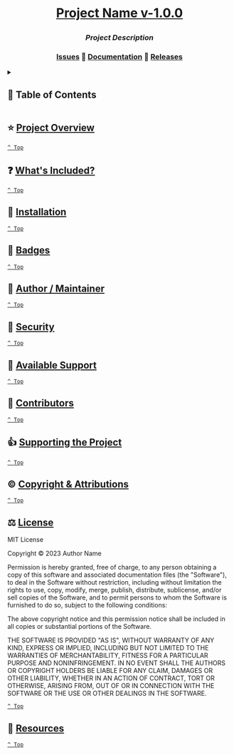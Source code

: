<h1 align="center">

[Project Name v-1.0.0](https://github.com/user/repo/releases/tag/v-1.0.0)

</h1>

<h3 align="center"><em>
Project Description 
</em></h3>


<h3 align="center">
<a href="https://github.com/user/repo/issues" target="_blank">Issues</a>
🔹
<a href="https://docs.example.com" target="_blank">Documentation</a>
🔹
<a href="https://github.com/user/repo/releases" target="_blank">Releases</a>
</h3>

<details><summary><h2><a name="toc">📖 Table of Contents</a></h2></summary>

- [Project Overview](#-project-overview)
- [What's Included?](#-whats-included)
- [Installation](#-installation)
- [Author/Maintainer](#-author--maintainer)
- [Security](#-security)
- [Available Support](#-available-support)
- [Contributors](#-contributors)
- [Supporting the Project](#-supporting-the-project)
- [Copyright & Attributions](#-copyright--attributions)
- [License](#-license)
- [Resources](#-resources)

</details>

## ⭐ [Project Overview](#toc)




[`^ Top`](#toc)

## ❓ [What's Included?](#toc)




[`^ Top`](#toc)

## 📂 [Installation](#toc)



[`^ Top`](#toc)

## 📛 [Badges](#toc)

[//]: # (https://github.com/<OWNER>/<REPOSITORY>/actions/workflows/<WORKFLOW_FILE>/badge.svg)

[`^ Top`](#toc)

## 🚧 [Author / Maintainer](#toc)




[`^ Top`](#toc)

## 🔐 [Security](#toc)




[`^ Top`](#toc)

## 💪 [Available Support](#toc)




[`^ Top`](#toc)

## 💎 [Contributors](#toc)




[`^ Top`](#toc)

## 👍 [Supporting the Project](#toc)





[`^ Top`](#toc)

## ©️ [Copyright & Attributions](#toc)




[`^ Top`](#toc)

## ⚖️ [License](#toc)

MIT License

Copyright © 2023 Author Name

Permission is hereby granted, free of charge, to any person obtaining a copy of this software and associated documentation files (the "Software"), to deal in the Software without restriction, including without limitation the rights to use, copy, modify, merge, publish, distribute, sublicense, and/or sell copies of the Software, and to permit persons to whom the Software is furnished to do so, subject to the following conditions:

The above copyright notice and this permission notice shall be included in all copies or substantial portions of the Software.

THE SOFTWARE IS PROVIDED "AS IS", WITHOUT WARRANTY OF ANY KIND, EXPRESS OR IMPLIED, INCLUDING BUT NOT LIMITED TO THE WARRANTIES OF MERCHANTABILITY, FITNESS FOR A PARTICULAR PURPOSE AND NONINFRINGEMENT. IN NO EVENT SHALL THE AUTHORS OR COPYRIGHT HOLDERS BE LIABLE FOR ANY CLAIM, DAMAGES OR OTHER LIABILITY, WHETHER IN AN ACTION OF CONTRACT, TORT OR OTHERWISE, ARISING FROM, OUT OF OR IN CONNECTION WITH THE SOFTWARE OR THE USE OR OTHER DEALINGS IN THE SOFTWARE.

[`^ Top`](#toc)

## 📖 [Resources](#toc)






[`^ Top`](#toc)